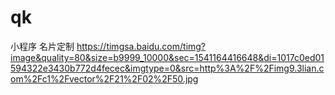 # qk
小程序
名片定制
https://timgsa.baidu.com/timg?image&quality=80&size=b9999_10000&sec=1541164416648&di=1017c0ed01594322e3430b772d4fecec&imgtype=0&src=http%3A%2F%2Fimg9.3lian.com%2Fc1%2Fvector%2F21%2F02%2F50.jpg